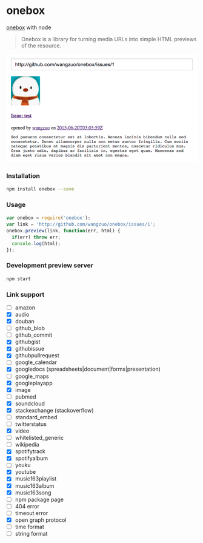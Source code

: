 # onebox
[onebox](https://github.com/discourse/onebox) with node

> Onebox is a library for turning media URLs into simple HTML previews of the resource.

![preview](preview.png)

### Installation
``` sh
npm install onebox --save
```
### Usage
``` javascript
var onebox = require('onebox');
var link = 'http://github.com/wangzuo/onebox/issues/1';
onebox.preview(link, function(err, html) {
  if(err) throw err;
  console.log(html);
});
```
### Development preview server
``` sh
npm start
```
### Link support
- [ ] amazon
- [x] audio
- [x] douban
- [ ] github_blob
- [ ] github_commit
- [x] githubgist
- [x] githubissue
- [x] githubpullrequest
- [ ] google_calendar
- [x] googledocs (spreadsheets|document|forms|presentation)
- [ ] google_maps
- [x] googleplayapp
- [x] image
- [ ] pubmed
- [x] soundcloud
- [x] stackexchange (stackoverflow)
- [ ] standard_embed
- [ ] twitterstatus
- [x] video
- [ ] whitelisted_generic
- [ ] wikipedia
- [x] spotifytrack
- [x] spotifyalbum
- [ ] youku
- [x] youtube
- [x] music163playlist
- [x] music163album
- [x] music163song
- [ ] npm package page
- [ ] 404 error
- [ ] timeout error
- [x] open graph protocol
- [ ] time format
- [ ] string format
